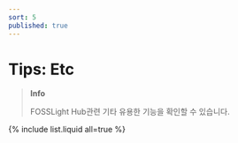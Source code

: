 ```yaml
---
sort: 5
published: true
---
```


# Tips: Etc

> **Info**
>
> FOSSLight Hub관련 기타 유용한 기능을 확인할 수 있습니다. 

{% include list.liquid all=true %}
